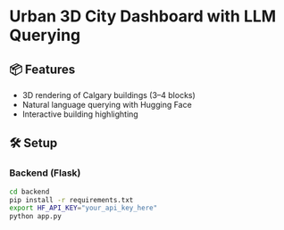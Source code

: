 # Urban 3D City Dashboard with LLM Querying

## 📦 Features
- 3D rendering of Calgary buildings (3–4 blocks)
- Natural language querying with Hugging Face
- Interactive building highlighting

## 🛠️ Setup

### Backend (Flask)

```bash
cd backend
pip install -r requirements.txt
export HF_API_KEY="your_api_key_here"
python app.py

